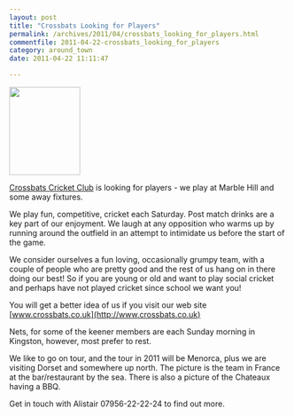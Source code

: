 ```yaml
---
layout: post
title: "Crossbats Looking for Players"
permalink: /archives/2011/04/crossbats_looking_for_players.html
commentfile: 2011-04-22-crossbats_looking_for_players
category: around_town
date: 2011-04-22 11:11:47

---
```


<img src="/assets/images/directory/200602240454_Crossbats_Cricket_Club.gif" width="128" height="159" class="right" />

[Crossbats Cricket Club](https://stmargarets.london/directory/sports/200602240454) is looking for players - we play at Marble Hill and some away fixtures.

We play fun, competitive, cricket each Saturday. Post match drinks are a key part of our enjoyment. We laugh at any opposition who warms up by running around the outfield in an attempt to intimidate us before the start of the game.

We consider ourselves a fun loving, occasionally grumpy team, with a couple of people who are pretty good and the rest of us hang on in there doing our best! So if you are young or old and want to play social cricket and perhaps have not played cricket since school we want you!

You will get a better idea of us if you visit our web site [www.crossbats.co.uk](http://www.crossbats.co.uk)

Nets, for some of the keener members are each Sunday morning in Kingston, however, most prefer to rest.

We like to go on tour, and the tour in 2011 will be Menorca, plus we are visiting Dorset and somewhere up north. The picture is the team in France at the bar/restaurant by the sea. There is also a picture of the Chateaux having a BBQ.

Get in touch with Alistair 07956-22-22-24 to find out more.
